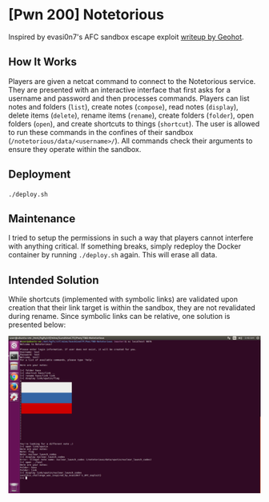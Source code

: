 # [Pwn 200] Notetorious

Inspired by evasi0n7's AFC sandbox escape exploit [writeup by Geohot](http://geohot.com/e7writeup.html).

## How It Works

Players are given a netcat command to connect to the Notetorious service. They are presented with an interactive interface that first asks for a username and password and then processes commands. Players can list notes and folders (`list`), create notes (`compose`), read notes (`display`), delete items (`delete`), rename items (`rename`), create folders (`folder`), open folders (`open`), and create shortcuts to things (`shortcut`). The user is allowed to run these commands in the confines of their sandbox (`/notetorious/data/<username>/`). All commands check their arguments to ensure they operate within the sandbox.

## Deployment

`./deploy.sh`

## Maintenance

I tried to setup the permissions in such a way that players cannot interfere with anything critical. If something breaks, simply redeploy the Docker container by running `./deploy.sh` again. This will erase all data.

## Intended Solution

While shortcuts (implemented with symbolic links) are validated upon creation that their link target is within the sandbox, they are not revalidated during rename. Since symbolic links can be relative, one solution is presented below:

![Screenshot of solution](Notetorious_solution.png)

